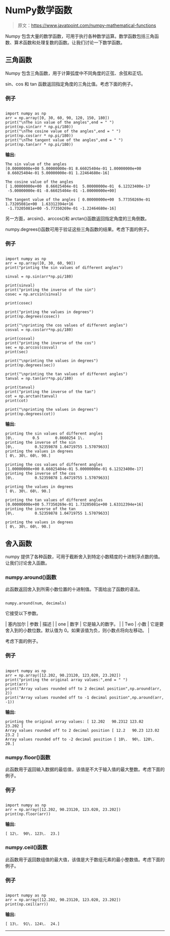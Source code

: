 # NumPy数学函数

> 原文：<https://www.javatpoint.com/numpy-mathematical-functions>

Numpy 包含大量的数学函数，可用于执行各种数学运算。数学函数包括三角函数、算术函数和处理复数的函数。让我们讨论一下数学函数。

## 三角函数

Numpy 包含三角函数，用于计算弧度中不同角度的正弦、余弦和正切。

sin、cos 和 tan 函数返回指定角度的三角比值。考虑下面的例子。

### 例子

```

import numpy as np
arr = np.array([0, 30, 60, 90, 120, 150, 180])
print("\nThe sin value of the angles",end = " ")
print(np.sin(arr * np.pi/180))
print("\nThe cosine value of the angles",end = " ")
print(np.cos(arr * np.pi/180))
print("\nThe tangent value of the angles",end = " ")
print(np.tan(arr * np.pi/180))

```

**输出:**

```
The sin value of the angles 
[0.00000000e+00 5.00000000e-01 8.66025404e-01 1.00000000e+00
 8.66025404e-01 5.00000000e-01 1.22464680e-16]

The cosine value of the angles 
[ 1.00000000e+00  8.66025404e-01  5.00000000e-01  6.12323400e-17
 -5.00000000e-01 -8.66025404e-01 -1.00000000e+00]

The tangent value of the angles [ 0.00000000e+00  5.77350269e-01  1.73205081e+00  1.63312394e+16
 -1.73205081e+00 -5.77350269e-01 -1.22464680e-16]

```

另一方面，arcsin()、arccos()和 arctan()函数返回指定角度的三角倒数。

numpy.degrees()函数可用于验证这些三角函数的结果。考虑下面的例子。

### 例子

```

import numpy as np
arr = np.array([0, 30, 60, 90])
print("printing the sin values of different angles")

sinval = np.sin(arr*np.pi/180)

print(sinval)
print("printing the inverse of the sin")
cosec = np.arcsin(sinval)

print(cosec)

print("printing the values in degrees")
print(np.degrees(cosec))

print("\nprinting the cos values of different angles")
cosval = np.cos(arr*np.pi/180)

print(cosval)
print("printing the inverse of the cos")
sec = np.arccos(cosval)
print(sec)

print("\nprinting the values in degrees")
print(np.degrees(sec))

print("\nprinting the tan values of different angles")
tanval = np.tan(arr*np.pi/180)

print(tanval)
print("printing the inverse of the tan")
cot = np.arctan(tanval)
print(cot)

print("\nprinting the values in degrees")
print(np.degrees(cot))

```

**输出:**

```
printing the sin values of different angles
[0\.        0.5       0.8660254 1\.       ]
printing the inverse of the sin
[0\.         0.52359878 1.04719755 1.57079633]
printing the values in degrees
[ 0\. 30\. 60\. 90.]

printing the cos values of different angles
[1.00000000e+00 8.66025404e-01 5.00000000e-01 6.12323400e-17]
printing the inverse of the cos
[0\.         0.52359878 1.04719755 1.57079633]

printing the values in degrees
[ 0\. 30\. 60\. 90.]

printing the tan values of different angles
[0.00000000e+00 5.77350269e-01 1.73205081e+00 1.63312394e+16]
printing the inverse of the tan
[0\.         0.52359878 1.04719755 1.57079633]

printing the values in degrees
[ 0\. 30\. 60\. 90.]

```

## 舍入函数

numpy 提供了各种函数，可用于截断舍入到特定小数精度的十进制浮点数的值。让我们讨论舍入函数。

### numpy.around()函数

此函数返回舍入到所需小数位置的十进制值。下面给出了函数的语法。

```

numpy.around(num, decimals)

```

它接受以下参数。

| 塞内加尔 | 参数 | 描述 |
| one | 数字 | 它是输入的数字。 |
| Two | 小数 | 它是要舍入到的小数位数。默认值为 0。如果该值为负，则小数点将向左移动。 |

考虑下面的例子。

### 例子

```

import numpy as np
arr = np.array([12.202, 90.23120, 123.020, 23.202])
print("printing the original array values:",end = " ")
print(arr)
print("Array values rounded off to 2 decimal position",np.around(arr, 2))
print("Array values rounded off to -1 decimal position",np.around(arr, -1))

```

**输出:**

```
printing the original array values: [ 12.202   90.2312 123.02    23.202 ]
Array values rounded off to 2 decimal position [ 12.2   90.23 123.02  23.2 ]
Array values rounded off to -2 decimal position [ 10\.  90\. 120\.  20.]

```

### numpy.floor()函数

此函数用于返回输入数据的最低值，该值是不大于输入值的最大整数。考虑下面的例子。

### 例子

```

import numpy as np
arr = np.array([12.202, 90.23120, 123.020, 23.202])
print(np.floor(arr))

```

**输出:**

```
[ 12\.  90\. 123\.  23.]

```

### numpy.ceil()函数

此函数用于返回数组值的最大值，该值是大于数组元素的最小整数值。考虑下面的例子。

### 例子

```

import numpy as np
arr = np.array([12.202, 90.23120, 123.020, 23.202])
print(np.ceil(arr))

```

**输出:**

```
[ 13\.  91\. 124\.  24.]

```

* * *